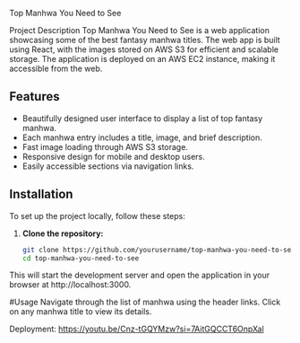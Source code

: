 Top Manhwa You Need to See

Project Description
Top Manhwa You Need to See is a web application showcasing some of the best fantasy manhwa titles. The web app is built using React, with the images stored on AWS S3 for efficient and scalable storage. The application is deployed on an AWS EC2 instance, making it accessible from the web.

## Features

- Beautifully designed user interface to display a list of top fantasy manhwa.
- Each manhwa entry includes a title, image, and brief description.
- Fast image loading through AWS S3 storage.
- Responsive design for mobile and desktop users.
- Easily accessible sections via navigation links.

## Installation

To set up the project locally, follow these steps:

1. **Clone the repository:**
   ```bash
   git clone https://github.com/yourusername/top-manhwa-you-need-to-see.git
   cd top-manhwa-you-need-to-see

This will start the development server and open the application in your browser at http://localhost:3000.

#Usage
Navigate through the list of manhwa using the header links.
Click on any manhwa title to view its details.

Deployment:
https://youtu.be/Cnz-tGQYMzw?si=7AitGQCCT6OnpXal
